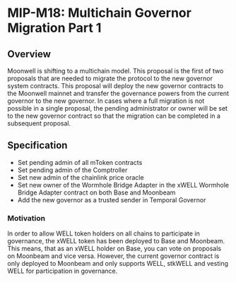 # MIP-M18: Multichain Governor Migration Part 1

## Overview

Moonwell is shifting to a multichain model. This proposal is the first of two proposals that are needed to migrate the protocol to the new governor system contracts. This proposal will deploy the new governor contracts to the Moonwell mainnet and transfer the governance powers from the current governor to the new governor. In cases where a full migration is not possible in a single proposal, the pending administrator or owner will be set to the new governor contract so that the migration can be completed in a subsequent proposal.

## Specification

- Set pending admin of all mToken contracts
- Set pending admin of the Comptroller
- Set new admin of the chainlink price oracle
- Set new owner of the Wormhole Bridge Adapter in the xWELL Wormhole Bridge Adapter contract on both Base and Moonbeam
- Add the new governor as a trusted sender in Temporal Governor

### Motivation
In order to allow WELL token holders on all chains to participate in governance, the xWELL token has been deployed to Base and Moonbeam. This means, that as an xWELL holder on Base, you can vote on proposals on Moonbeam and vice versa. However, the current governor contract is only deployed to Moonbeam and only supports WELL, stkWELL and vesting WELL for participation in governance.
